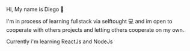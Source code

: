 Hi, My name is Diego :wave:

I'm in process of learning fullstack via selftought :computer:
and im open to cooperate with others projects and letting others cooperate on my own.

Currently i'm learning ReactJs and NodeJs
